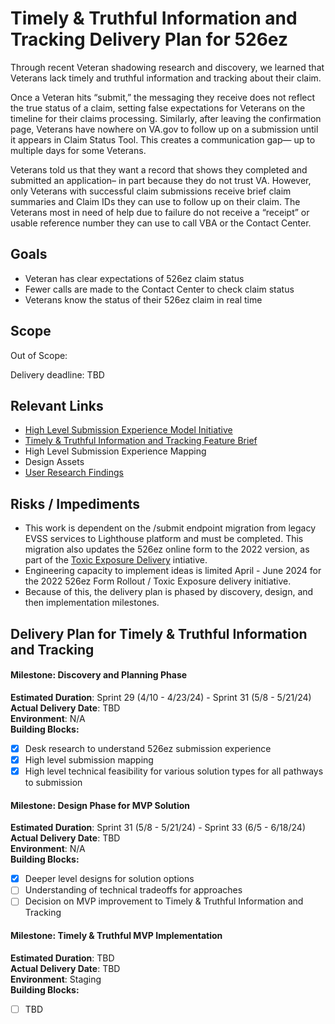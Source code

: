 # Timely & Truthful Information and Tracking Delivery Plan for 526ez
Through recent Veteran shadowing research and discovery, we learned that Veterans lack timely and truthful information and tracking about their claim.

Once a Veteran hits “submit,” the messaging they receive does not reflect the true status of a claim, setting false expectations for Veterans on the timeline for their claims processing. Similarly, after leaving the confirmation page, Veterans have nowhere on VA.gov to follow up on a submission until it appears in Claim Status Tool. This creates a communication gap— up to multiple days for some Veterans.

Veterans told us that they want a record that shows they completed and submitted an application– in part because they do not trust VA. However, only Veterans with successful claim submissions receive brief claim summaries and Claim IDs they can use to follow up on their claim. The Veterans most in need of help due to failure do not receive a “receipt” or usable reference number they can use to call VBA or the Contact Center.


## Goals
- Veteran has clear expectations of 526ez claim status
- Fewer calls are made to the Contact Center to check claim status
- Veterans know the status of their 526ez claim in real time


## Scope



Out of Scope: 


Delivery deadline: TBD

## Relevant Links
- [High Level Submission Experience Model Initiative](https://github.com/department-of-veterans-affairs/va.gov-team/blob/master/products/disability/526ez/product/feature-briefs/Submission%20Experience.md)
- [Timely & Truthful Information and Tracking Feature Brief](https://github.com/department-of-veterans-affairs/va.gov-team/blob/master/products/disability/526ez/product/feature-briefs/timely-and-truthful.md)
- High Level Submission Experience Mapping
- Design Assets
- [User Research Findings](https://github.com/department-of-veterans-affairs/va.gov-team/blob/master/products/disability/526ez/research/2023-11-Shadowing-Research/research-findings.md)


## Risks / Impediments
- This work is dependent on the /submit endpoint migration from legacy EVSS services to Lighthouse platform and must be completed. This migration also updates the 526ez online form to the 2022 version, as part of the [Toxic Exposure Delivery](https://github.com/department-of-veterans-affairs/va.gov-team/blob/master/products/disability/526ez/product/Toxic%20Exposure%20Delivery%20Plan.md) intiative.
- Engineering capacity to implement ideas is limited April - June 2024 for the 2022 526ez Form Rollout / Toxic Exposure delivery initiative.
 - Because of this, the delivery plan is phased by discovery, design, and then implementation milestones.

## Delivery Plan for Timely & Truthful Information and Tracking

#### Milestone: Discovery and Planning Phase
**Estimated Duration**: Sprint 29 (4/10 - 4/23/24) - Sprint 31 (5/8 - 5/21/24)      
**Actual Delivery Date**: TBD        
**Environment**: N/A    
**Building Blocks:**    
 - [X] Desk research to understand 526ez submission experience    
 - [X] High level submission mapping    
 - [X] High level technical feasibility for various solution types for all pathways to submission     

#### Milestone: Design Phase for MVP Solution
**Estimated Duration**: Sprint 31 (5/8 - 5/21/24) - Sprint 33 (6/5 - 6/18/24)      
**Actual Delivery Date**: TBD       
**Environment**: N/A      
**Building Blocks:**    
 - [X] Deeper level designs for solution options     
 - [ ] Understanding of technical tradeoffs for approaches     
 - [ ] Decision on MVP improvement to Timely & Truthful Information and Tracking     

#### Milestone: Timely & Truthful MVP Implementation
**Estimated Duration**: TBD  
**Actual Delivery Date**: TBD   
**Environment**: Staging    
**Building Blocks:**    
 - [ ] TBD

